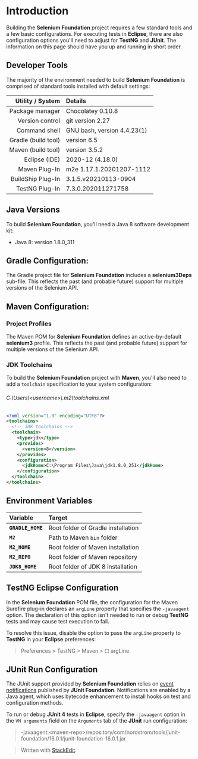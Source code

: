 
# Introduction

Building the **Selenium Foundation** project requires a few standard tools and a few basic configurations. For executing tests in **Eclipse**, there are also configuration options you'll need to adjust for **TestNG** and **JUnit**. The information on this page should have you up and running in short order.

## Developer Tools

The majority of the environment needed to build **Selenium Foundation** is comprised of standard tools installed with default settings:

| Utility / System | Details |
|---:|:---|
| Package manager | Chocolatey 0.10.8 |
| Version control | git version 2.27 |
| Command shell | GNU bash, version 4.4.23(1) |
| Gradle (build tool) | version 6.5 |
| Maven (build tool) | version 3.5.2 |
| Eclipse (IDE) | 2020-12 (4.18.0) |
| Maven Plug-In | m2e 1.17.1.20201207-1112 |
| BuildShip Plug-In | 3.1.5.v20210113-0904 |
| TestNG Plug-In | 7.3.0.202011271758 |

## Java Versions

To build **Selenium Foundation**, you'll need a Java 8 software development kit:

* Java 8: version 1.8.0_311

## Gradle Configuration:

The Gradle project file for **Selenium Foundation** includes a **selenium3Deps** sub-file. This reflects the past (and probable future) support for multiple versions of the Selenium API. 

## Maven Configuration:

### Project Profiles

The Maven POM for **Selenium Foundation** defines an active-by-default **selenium3** profile. This reflects the past (and probable future) support for multiple versions of the Selenium API.

### JDK Toolchains

To build the **Selenium Foundation** project with **Maven**, you'll also need to add a `toolchain` specification to your system configuration:

###### C:\\Users\\&lt;username&gt;\\.m2\\toolchains.xml
```xml
<?xml version="1.0" encoding="UTF8"?>
<toolchains>
  <!-- JDK toolchains -->
  <toolchain>
    <type>jdk</type>
    <provides>
      <version>8</version>
    </provides>
    <configuration>
      <jdkHome>C:\Program Files\Java\jdk1.8.0_251</jdkHome>
    </configuration>
  </toolchain>
</toolchains>
```

## Environment Variables

| Variable | Target |
|:---|:---|
| **`GRADLE_HOME`** | Root folder of Gradle installation |
| **`M2`** | Path to Maven `bin` folder
| **`M2_HOME`** | Root folder of Maven installation |
| **`M2_REPO`** | Root folder of Maven repository |
| **`JDK8_HOME`** | Root folder of JDK 8 installation |

## TestNG Eclipse Configuration

In the **Selenium Foundation** POM file, the configuration for the Maven Surefire plug-in declares an `argLine`  property that specifies the `-javaagent` option. The declaration of this option isn't needed to run or debug **TestNG** tests and may cause test execution to fail.

To resolve this issue, disable the option to pass the `argLine` property to **TestNG** in your **Eclipse** preferences:

> Preferences > TestNG > Maven > &#9744; argLine

## JUnit Run Configuration

The JUnit support provided by **Selenium Foundation** relies on [event notifications](JUnit4Support.md#outline-of-required-elements) published by **JUnit Foundation**. Notifications are enabled by a Java agent, which uses bytecode enhancement to install hooks on test and configuration methods.

To run or debug **JUnit 4** tests in **Eclipse**, specify the `-javaagent` option in the `VM arguments` field on the `Arguments` tab of the **JUnit** run configuration:

> -javaagent:&lt;maven-repo&gt;/repository/com/nordstrom/tools/junit-foundation/16.0.1/junit-foundation-16.0.1.jar

> Written with [StackEdit](https://stackedit.io/).
